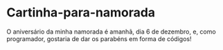 # Cartinha-para-namorada
O aniversário da minha namorada é amanhã, dia 6 de dezembro, e, como programador, gostaria de dar os parabéns em forma de códigos!
